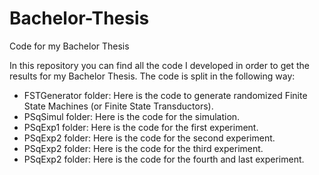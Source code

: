 # Bachelor-Thesis
Code for my Bachelor Thesis

In this repository you can find all the code I developed in order to get the results for my Bachelor Thesis.
The code is split in the following way:
- FSTGenerator folder: Here is the code to generate randomized Finite State Machines (or Finite State Transductors).
- PSqSimul folder: Here is the code for the simulation.
- PSqExp1 folder: Here is the code for the first experiment.
- PSqExp2 folder: Here is the code for the second experiment.
- PSqExp2 folder: Here is the code for the third experiment.
- PSqExp2 folder: Here is the code for the fourth and last experiment.
